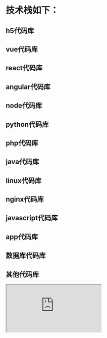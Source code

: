 <style>
img{
 width:200px;
 height:200px;
}
</style>

# 技术栈如下：
## h5代码库
## vue代码库
## react代码库
## angular代码库
## node代码库
## python代码库
## php代码库
## java代码库
## linux代码库
## nginx代码库
## javascript代码库
## app代码库
## 数据库代码库
## 其他代码库

 
 <iframe src="https://v.qq.com/x/page/y0713ce855w.html"></iframe>

